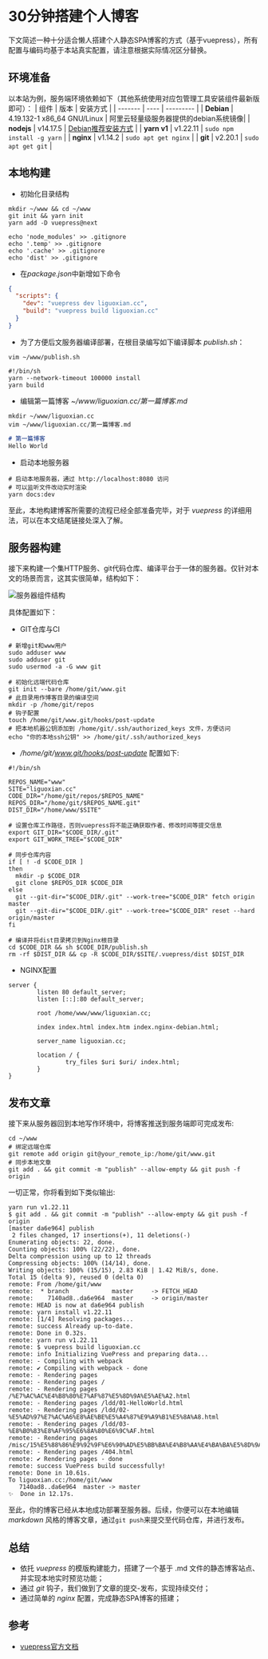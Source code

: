 # 30分钟搭建个人博客

下文简述一种十分适合懒人搭建个人静态SPA博客的方式（基于vuepress），所有配置与编码均基于本站真实配置，请注意根据实际情况区分替换。

## 环境准备
以本站为例，服务端环境依赖如下（其他系统使用对应包管理工具安装组件最新版即可）：
|  组件   | 版本  | 安装方式 |
|  -------  | ----  | --------- |
| **Debian**  | 4.19.132-1 x86_64 GNU/Linux | 阿里云轻量级服务器提供的debian系统镜像|
| **nodejs**  | v14.17.5 | [Debian推荐安装方式](https://joshtronic.com/2020/04/21/how-to-install-nodejs-14-on-debian-sid/) |
| **yarn v1**  | v1.22.11 | ```sudo npm install -g yarn``` |
| **nginx**  | v1.14.2 | ```sudo apt get nginx``` |
| **git**  | v2.20.1 | ```sudo apt get git``` |

## 本地构建
- 初始化目录结构
```shell
mkdir ~/www && cd ~/www
git init && yarn init
yarn add -D vuepress@next

echo 'node_modules' >> .gitignore
echo '.temp' >> .gitignore
echo '.cache' >> .gitignore
echo 'dist' >> .gitignore
```

- 在*package.json*中新增如下命令
```json
{
  "scripts": {
    "dev": "vuepress dev liguoxian.cc",
    "build": "vuepress build liguoxian.cc"
  }
}
```

- 为了方便后文服务器编译部署，在根目录编写如下编译脚本 *publish.sh*：
```shell
vim ~/www/publish.sh
```
```shell
#!/bin/sh
yarn --network-timeout 100000 install
yarn build
```

- 编辑第一篇博客 *~/www/liguoxian.cc/第一篇博客.md*
```shell
mkdir ~/www/liguoxian.cc 
vim ~/www/liguoxian.cc/第一篇博客.md
```
```markdown
# 第一篇博客
Hello World
```

- 启动本地服务器
```shell
# 启动本地服务器，通过 http://localhost:8080 访问
# 可以监听文件改动实时渲染
yarn docs:dev
```

至此，本地构建博客所需要的流程已经全部准备完毕，对于 *vuepress* 的详细用法，可以在本文结尾链接处深入了解。

## 服务器构建
接下来构建一个集HTTP服务、git代码仓库、编译平台于一体的服务器。仅针对本文的场景而言，这其实很简单，结构如下：

![服务器组件结构](/images/1.jpg)

具体配置如下：
- GIT仓库与CI
```shell
# 新增git和www用户
sudo adduser www
sudo adduser git
sudo usermod -a -G www git

# 初始化远端代码仓库
git init --bare /home/git/www.git
# 此目录用作博客目录的编译空间
mkdir -p /home/git/repos
# 钩子配置
touch /home/git/www.git/hooks/post-update
# 把本地机器公钥添加到 /home/git/.ssh/authorized_keys 文件，方便访问
echo "你的本地ssh公钥" >> /home/git/.ssh/authorized_keys
```

- */home/git/www.git/hooks/post-update* 配置如下:
```shell
#!/bin/sh

REPOS_NAME="www"
SITE="liguoxian.cc"
CODE_DIR="/home/git/repos/$REPOS_NAME"
REPOS_DIR="/home/git/$REPOS_NAME.git"
DIST_DIR="/home/www/$SITE"

# 设置仓库工作路径，否则vuepress将不能正确获取作者、修改时间等提交信息
export GIT_DIR="$CODE_DIR/.git"
export GIT_WORK_TREE="$CODE_DIR"

# 同步仓库内容
if [ ! -d $CODE_DIR ]
then
  mkdir -p $CODE_DIR
  git clone $REPOS_DIR $CODE_DIR
else
  git --git-dir="$CODE_DIR/.git" --work-tree="$CODE_DIR" fetch origin master
  git --git-dir="$CODE_DIR/.git" --work-tree="$CODE_DIR" reset --hard origin/master
fi

# 编译并将dist目录拷贝到Nginx根目录
cd $CODE_DIR && sh $CODE_DIR/publish.sh
rm -rf $DIST_DIR && cp -R $CODE_DIR/$SITE/.vuepress/dist $DIST_DIR
```
- NGINX配置
```nginx
server {
        listen 80 default_server;
        listen [::]:80 default_server;

        root /home/www/www/liguoxian.cc;

        index index.html index.htm index.nginx-debian.html;

        server_name liguoxian.cc;

        location / {
                try_files $uri $uri/ index.html;
        }
}
```

## 发布文章
接下来从服务器回到本地写作环境中，将博客推送到服务端即可完成发布:
```shell
cd ~/www
# 绑定远端仓库
git remote add origin git@your_remote_ip:/home/git/www.git
# 同步本地文章
git add . && git commit -m "publish" --allow-empty && git push -f origin
```
一切正常，你将看到如下类似输出:
```shell
yarn run v1.22.11
$ git add . && git commit -m "publish" --allow-empty && git push -f origin
[master da6e964] publish
 2 files changed, 17 insertions(+), 11 deletions(-)
Enumerating objects: 22, done.
Counting objects: 100% (22/22), done.
Delta compression using up to 12 threads
Compressing objects: 100% (14/14), done.
Writing objects: 100% (15/15), 2.83 KiB | 1.42 MiB/s, done.
Total 15 (delta 9), reused 0 (delta 0)
remote: From /home/git/www
remote:  * branch            master     -> FETCH_HEAD
remote:    7140ad8..da6e964  master     -> origin/master
remote: HEAD is now at da6e964 publish
remote: yarn install v1.22.11
remote: [1/4] Resolving packages...
remote: success Already up-to-date.
remote: Done in 0.32s.
remote: yarn run v1.22.11
remote: $ vuepress build liguoxian.cc
remote: info Initializing VuePress and preparing data...
remote: - Compiling with webpack
remote: ✔ Compiling with webpack - done
remote: - Rendering pages
remote: - Rendering pages /
remote: - Rendering pages /%E7%AC%AC%E4%B8%80%E7%AF%87%E5%8D%9A%E5%AE%A2.html
remote: - Rendering pages /ldd/01-HelloWorld.html
remote: - Rendering pages /ldd/02-%E5%AD%97%E7%AC%A6%E8%AE%BE%E5%A4%87%E9%A9%B1%E5%8A%A8.html
remote: - Rendering pages /ldd/03-%E8%B0%83%E8%AF%95%E6%8A%80%E6%9C%AF.html
remote: - Rendering pages /misc/15%E5%88%86%E9%92%9F%E6%90%AD%E5%BB%BA%E4%B8%AA%E4%BA%BA%E5%8D%9A%E5%AE%A2.html
remote: - Rendering pages /404.html
remote: ✔ Rendering pages - done
remote: success VuePress build successfully!
remote: Done in 10.61s.
To liguoxian.cc:/home/git/www
   7140ad8..da6e964  master -> master
✨  Done in 12.17s.
```
至此，你的博客已经从本地成功部署至服务器。后续，你便可以在本地编辑 *markdown* 风格的博客文章，通过```git push```来提交至代码仓库，并进行发布。

## 总结
- 依托 *vuepress* 的模版构建能力，搭建了一个基于 .md 文件的静态博客站点、并实现本地实时预览功能； 
- 通过 *git* 钩子，我们做到了文章的提交-发布，实现持续交付；
- 通过简单的 *nginx* 配置，完成静态SPA博客的搭建；

## 参考
- [vuepress官方文档](https://v2.vuepress.vuejs.org/zh/guide/)







